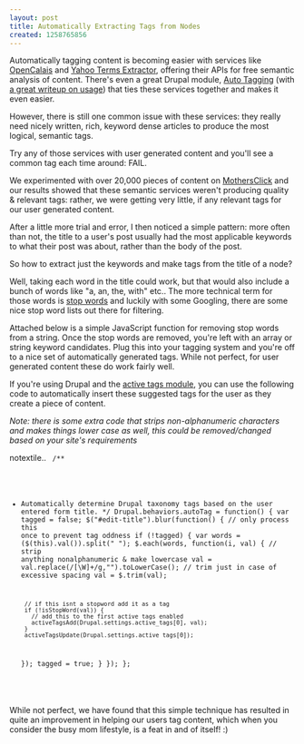 ```yaml
--- 
layout: post
title: Automatically Extracting Tags from Nodes
created: 1258765856
---
```

Automatically tagging content is becoming easier with services like <a href="http://opencalais.com/">OpenCalais</a> and <a href="http://developer.yahoo.com/search/content/V1/termExtraction.html">Yahoo Terms Extractor</a>, offering their APIs for free semantic analysis of content. There's even a great Drupal module, <a href="http://drupal.org/project/autotagging">Auto Tagging</a> (with <a href="http://www.workhabit.com/labs/autotagging-content-drupal">a great writeup on usage</a>) that ties these services together and makes it even easier.

However, there is still one common issue with these services: they really need nicely written, rich, keyword dense articles to produce the most logical, semantic tags.

Try any of those services with user generated content and you'll see a common tag each time around: FAIL.

We experimented with over 20,000 pieces of content on <a href="http://www.mothersclick.com">MothersClick</a> and our results showed that these semantic services weren't producing quality & relevant tags: rather, we were getting very little, if any relevant tags for our user generated content. 

After a little more trial and error, I then noticed a simple pattern: more often than not, the title to a user's post usually had the most applicable keywords to what their post was about, rather than the body of the post.

So how to extract just the keywords and make tags from the title of a node?
<!--break-->
Well, taking each word in the title could work, but that would also include a bunch of words like "a, an, the, with" etc.. The more technical term for those words is <a href="http://en.wikipedia.org/wiki/Stop_words">stop words</a> and luckily with some Googling, there are some nice stop word lists out there for filtering.

Attached below is a simple JavaScript function for removing stop words from a string. Once the stop words are removed, you're left with an array or string keyword candidates. Plug this into your tagging system and you're off to a nice set of automatically generated tags. While not perfect, for user generated content these do work fairly well.

If you're using Drupal and the <a href="http://drupal.org/project/active_tags">active tags module</a>, you can use the following code to automatically insert these suggested tags for the user as they create a piece of content.

<em>Note: there is some extra code that strips non-alphanumeric characters and makes things lower case as well, this could be removed/changed based on your site's requirements</em>

notextile.. <code>
/**
 * Automatically determine Drupal taxonomy tags based on the user entered form title.
 */
Drupal.behaviors.autoTag = function() {
  var tagged = false;
  $("#edit-title").blur(function() {
    // only process this once to prevent tag oddness
    if (!tagged) {
      var words = ($(this).val()).split(" ");
      $.each(words, function(i, val) {
        // strip anything nonalphanumeric & make lowercase
        val = val.replace(/[\W]+/g,"").toLowerCase();
        // trim just in case of excessive spacing
        val = $.trim(val);

        // if this isnt a stopword add it as a tag
        if (!isStopWord(val)) {
          // add this to the first active tags enabled
          activeTagsAdd(Drupal.settings.active_tags[0], val);
        }
        activeTagsUpdate(Drupal.settings.active_tags[0]);
      });
      tagged = true;
    }
  });
};
</code>

While not perfect, we have found that this simple technique has resulted in quite an improvement in helping our users tag content, which when you consider the busy mom lifestyle, is a feat in and of itself! :)

